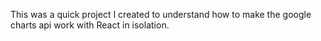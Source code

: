 This was a quick project I created to understand how to make the google charts api work with React in isolation.
